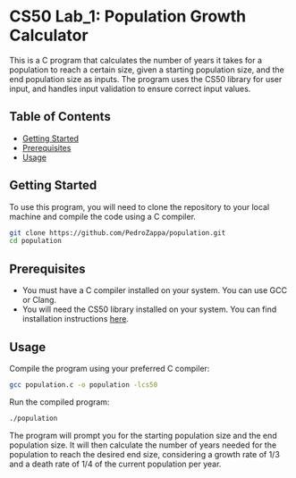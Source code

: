 # CS50 Lab_1: Population Growth Calculator

This is a C program that calculates the number of years it takes for a population to reach a certain size, given a starting population size, and the end population size as inputs. The program uses the CS50 library for user input, and handles input validation to ensure correct input values.

## Table of Contents

- [Getting Started](#getting-started)
- [Prerequisites](#prerequisites)
- [Usage](#usage)

## Getting Started

To use this program, you will need to clone the repository to your local machine and compile the code using a C compiler.

```sh
git clone https://github.com/PedroZappa/population.git
cd population
```

## Prerequisites

- You must have a C compiler installed on your system. You can use GCC or Clang.
- You will need the CS50 library installed on your system. You can find installation instructions [here](https://cs50.readthedocs.io/libraries/cs50/c/).

## Usage

Compile the program using your preferred C compiler:

```sh
gcc population.c -o population -lcs50
```

Run the compiled program:

```sh
./population
```

The program will prompt you for the starting population size and the end population size. It will then calculate the number of years needed for the population to reach the desired end size, considering a growth rate of 1/3 and a death rate of 1/4 of the current population per year.
